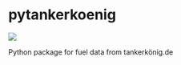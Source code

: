# pytankerkoenig
[![](https://travis-ci.org/ultrara1n/pytankerkoenig.svg?branch=master)](https://travis-ci.org/ultrara1n/pytankerkoenig)

Python package for fuel data from tankerkönig.de
